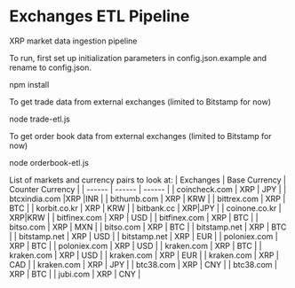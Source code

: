 # Exchanges ETL Pipeline 
XRP market data ingestion pipeline

To run, first set up initialization parameters in config.json.example and rename to config.json.

npm install

To get trade data from external exchanges (limited to Bitstamp for now)

node trade-etl.js

To get order book data from external exchanges (limited to Bitstamp for now)

node orderbook-etl.js

List of markets and currency pairs to look at:
| Exchanges | Base Currency | Counter Currency |
| ------ | ------ | ------ |
| coincheck.com | XRP | JPY |
| btcxindia.com |XRP |INR |
| bithumb.com | XRP | KRW |
| bittrex.com | XRP | BTC |
| korbit.co.kr | XRP | KRW |
| bitbank.cc | XRP|JPY |
| coinone.co.kr | XRP|KRW |
| bitfinex.com | XRP | USD |
| bitfinex.com | XRP | BTC |
| bitso.com | XRP | MXN |
| bitso.com | XRP | BTC |
| bitstamp.net | XRP | BTC |
| bitstamp.net | XRP | USD |
| bitstamp.net | XRP | EUR |
| poloniex.com | XRP | BTC |
| poloniex.com | XRP | USD |
| kraken.com | XRP | BTC |
| kraken.com | XRP | USD |
| kraken.com | XRP | EUR |
| kraken.com | XRP | CAD |
| kraken.com | XRP | JPY |
| btc38.com | XRP | CNY |
| btc38.com | XRP | BTC |
| jubi.com | XRP | CNY |

